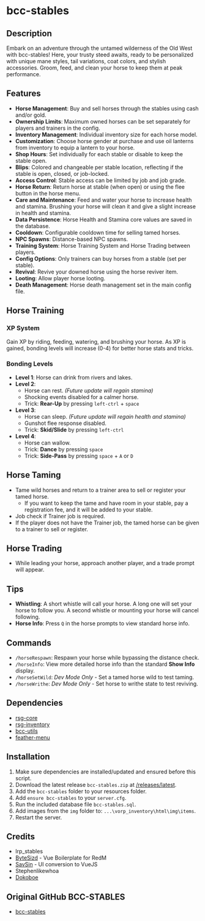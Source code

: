 # bcc-stables

## Description

Embark on an adventure through the untamed wilderness of the Old West with bcc-stables! Here, your trusty steed awaits, ready to be personalized with unique mane styles, tail variations, coat colors, and stylish accessories. Groom, feed, and clean your horse to keep them at peak performance.

## Features

- **Horse Management**: Buy and sell horses through the stables using cash and/or gold.
- **Ownership Limits**: Maximum owned horses can be set separately for players and trainers in the config.
- **Inventory Management**: Individual inventory size for each horse model.
- **Customization**: Choose horse gender at purchase and use oil lanterns from inventory to equip a lantern to your horse.
- **Shop Hours**: Set individually for each stable or disable to keep the stable open.
- **Blips**: Colored and changeable per stable location, reflecting if the stable is open, closed, or job-locked.
- **Access Control**: Stable access can be limited by job and job grade.
- **Horse Return**: Return horse at stable (when open) or using the flee button in the horse menu.
- **Care and Maintenance**: Feed and water your horse to increase health and stamina. Brushing your horse will clean it and give a slight increase in health and stamina.
- **Data Persistence**: Horse Health and Stamina core values are saved in the database.
- **Cooldown**: Configurable cooldown time for selling tamed horses.
- **NPC Spawns**: Distance-based NPC spawns.
- **Training System**: Horse Training System and Horse Trading between players.
- **Config Options**: Only trainers can buy horses from a stable (set per stable).
- **Revival**: Revive your downed horse using the horse reviver item.
- **Looting**: Allow player horse looting.
- **Death Management**: Horse death management set in the main config file.

## Horse Training

### XP System

Gain XP by riding, feeding, watering, and brushing your horse. As XP is gained, bonding levels will increase (0-4) for better horse stats and tricks.

### Bonding Levels

- **Level 1**: Horse can drink from rivers and lakes.
- **Level 2**:
  - Horse can rest. *(Future update will regain stamina)*
  - Shocking events disabled for a calmer horse.
  - Trick: **Rear-Up** by pressing `left-ctrl` + `space`
- **Level 3**:
  - Horse can sleep. *(Future update will regain health and stamina)*
  - Gunshot flee response disabled.
  - Trick: **Skid/Slide** by pressing `left-ctrl`
- **Level 4**:
  - Horse can wallow.
  - Trick: **Dance** by pressing `space`
  - Trick: **Side-Pass** by pressing `space` + `A` or `D`

## Horse Taming

- Tame wild horses and return to a trainer area to sell or register your tamed horse.
  - If you want to keep the tame and have room in your stable, pay a registration fee, and it will be added to your stable.
- Job check if Trainer job is required.
- If the player does not have the Trainer job, the tamed horse can be given to a trainer to sell or register.

## Horse Trading

- While leading your horse, approach another player, and a trade prompt will appear.

## Tips

- **Whistling**: A short whistle will call your horse. A long one will set your horse to follow you. A second whistle or mounting your horse will cancel following.
- **Horse Info**: Press `Q` in the horse prompts to view standard horse info.

## Commands

- `/horseRespawn`: Respawn your horse while bypassing the distance check.
- `/horseInfo`: View more detailed horse info than the standard **Show Info** display.
- `/horseSetWild`: *Dev Mode Only* - Set a tamed horse wild to test taming.
- `/horseWrithe`: *Dev Mode Only* - Set horse to writhe state to test reviving.

## Dependencies

- [rsg-core]([https://github.com/VORPCORE/vorp-core-lua](https://github.com/Rexshack-RedM/rsg-core))
- [rsg-inventory]([https://github.com/VORPCORE/vorp_inventory-lua](https://github.com/Rexshack-RedM/rsg-inventory))
- [bcc-utils](https://github.com/BryceCanyonCounty/bcc-utils)
- [feather-menu](https://github.com/FeatherFramework/feather-menu/releases)

## Installation

1. Make sure dependencies are installed/updated and ensured before this script.
2. Download the latest release `bcc-stables.zip` at [/releases/latest](https://github.com/BryceCanyonCounty/bcc-stables/releases/latest).
3. Add the `bcc-stables` folder to your resources folder.
4. Add `ensure bcc-stables` to your `server.cfg`.
5. Run the included database file `bcc-stables.sql`.
6. Add images from the `img` folder to: `...\vorp_inventory\html\img\items`.
7. Restart the server.

## Credits

- lrp_stables
- [ByteSizd](https://github.com/AndrewR3K) - Vue Boilerplate for RedM
- [SavSin](https://github.com/DavFount) - UI conversion to VueJS
- Stephenlikewhoa
- [Dokoboe](https://github.com/dokoboe)

## Original GitHub BCC-STABLES

- [bcc-stables](https://github.com/BryceCanyonCounty/bcc-stables)
